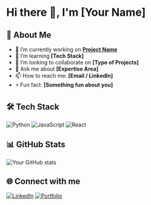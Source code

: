 # Hi there 👋, I'm [Your Name]

## 🚀 About Me
- 🔭 I’m currently working on **[Project Name](link)**
- 🌱 I’m learning **[Tech Stack]**
- 👯 I’m looking to collaborate on **[Type of Projects]**
- 💬 Ask me about **[Expertise Area]**
- 📫 How to reach me: **[Email / LinkedIn]**
- ⚡ Fun fact: **[Something fun about you]**

## 🛠️ Tech Stack
![Python](https://img.shields.io/badge/Python-3776AB?style=for-the-badge&logo=python&logoColor=white)
![JavaScript](https://img.shields.io/badge/JavaScript-F7DF1E?style=for-the-badge&logo=javascript&logoColor=black)
![React](https://img.shields.io/badge/React-20232A?style=for-the-badge&logo=react&logoColor=61DAFB)

## 📊 GitHub Stats
![Your GitHub stats](https://github-readme-stats.vercel.app/api?username=YourUsername&show_icons=true&theme=tokyonight)

## 🌐 Connect with me
[![LinkedIn](https://img.shields.io/badge/LinkedIn-0077B5?style=for-the-badge&logo=linkedin&logoColor=white)](https://linkedin.com/in/YourProfile)
[![Portfolio](https://img.shields.io/badge/Portfolio-000000?style=for-the-badge&logo=About.me&logoColor=white)](https://yourportfolio.com)
